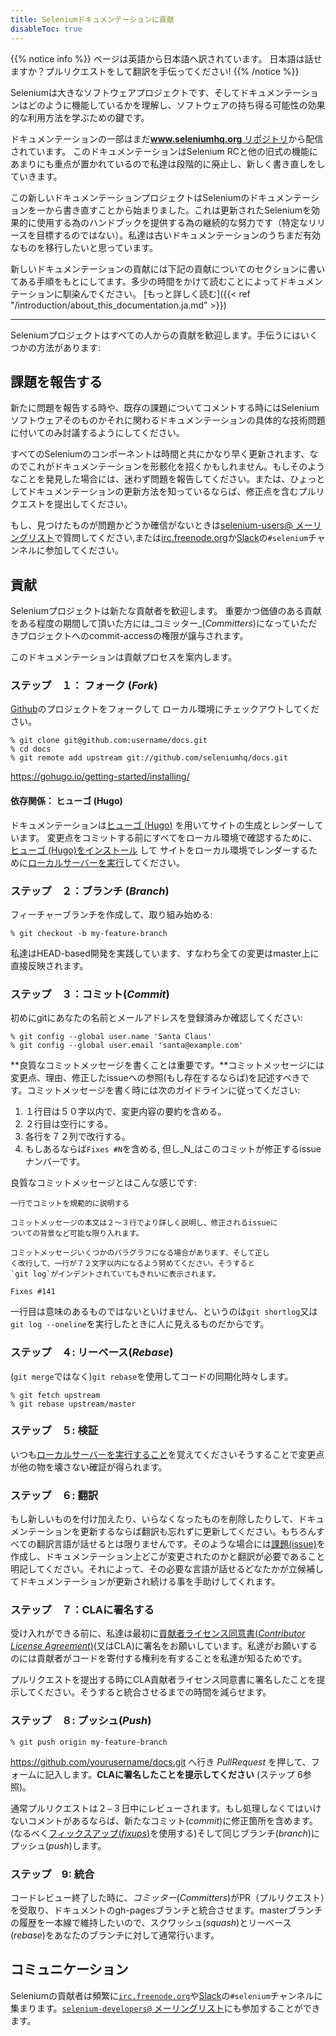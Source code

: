 ```yaml
---
title: Seleniumドキュメンテーションに貢献
disableToc: true
---
```


{{% notice info %}}
<i class="fas fa-language"></i> ページは英語から日本語へ訳されています。
日本語は話せますか？プルリクエストをして翻訳を手伝ってください!
{{% /notice %}}

Seleniumは大きなソフトウェアプロジェクトです、そしてドキュメンテーションはどのように機能しているかを理解し、ソフトウェアの持ち得る可能性の効果的な利用方法を学ぶための鍵です。

ドキュメンテーションの一部はまだ[**www.seleniumhq.org** リポジトリ](https://github.com/SeleniumHQ/www.seleniumhq.org)から配信されています。
このドキュメンテーションはSelenium RCと他の旧式の機能にあまりにも重点が置かれているので私達は段階的に廃止し、新しく書き直しをしていきます。

この新しいドキュメンテーションプロジェクトはSeleniumのドキュメンテーションを一から書き直すことから始まりました。これは更新されたSeleniumを効果的に使用する為のハンドブックを提供する為の継続的な努力です（特定なリリースを目標するのではない）。私達は古いドキュメンテーションのうちまだ有効なものを移行したいと思っています。

新しいドキュメンテーションの貢献には下記の貢献についてのセクションに書いてある手順をもとにしてます。多少の時間をかけて読むことによってドキュメンテーションに馴染んでください。
[もっと詳しく読む]({{< ref "/introduction/about_this_documentation.ja.md" >}})

---

Seleniumプロジェクトはすべての人からの貢献を歓迎します。手伝うにはいくつかの方法があります:

## 課題を報告する

新たに問題を報告する時や、既存の課題についてコメントする時にはSeleniumソフトウェアそのものかそれに関わるドキュメンテーションの具体的な技術問題に付いてのみ討議するようにしてください。

すべてのSeleniumのコンポーネントは時間と共にかなり早く更新されます、なのでこれがドキュメンテーションを形骸化を招くかもしれません。もしそのようなことを発見した場合には、迷わず問題を報告してください。または、ひょっとしてドキュメンテーションの更新方法を知っているならば、修正点を含むプルリクエストを提出してください。

もし、見つけたものが問題かどうか確信がないときは[selenium-users@ メーリングリスト](https://groups.google.com/forum/#!forum/selenium-users)で質問してください,または[irc.freenode.org](https://webchat.freenode.net/)か[Slack](https://seleniumhq.herokuapp.com/)の`#selenium`チャンネルに参加してください。

## 貢献

Seleniumプロジェクトは新たな貢献者を歓迎します。 重要かつ価値のある貢献をある程度の期間して頂いた方には_コミッター_(_Committers_)になっていただきプロジェクトへのcommit-accessの権限が譲与されます。

このドキュメンテーションは貢献プロセスを案内します。

### ステップ　１： フォーク (_Fork_)

[Github](https://github.com/seleniumhq/docs)のプロジェクトをフォークして
ローカル環境にチェックアウトしてください。

```shell
% git clone git@github.com:username/docs.git
% cd docs
% git remote add upstream git://github.com/seleniumhq/docs.git
```

https://gohugo.io/getting-started/installing/

#### 依存関係： ヒューゴ (Hugo)

ドキュメンテーションは[ヒューゴ (Hugo)](https://gohugo.io/) を用いてサイトの生成とレンダーしています。 
変更点をコミットする前にすべてをローカル環境で確認するために、
[ヒューゴ (Hugo)をインストール](https://gohugo.io/getting-started/installing/) して
サイトをローカル環境でレンダーするために[ローカルサーバーを実行](https://gohugo.io/getting-started/usage/#livereload)してください。

### ステップ　２：ブランチ (_Branch_)

フィーチャーブランチを作成して、取り組み始める:

```shell
% git checkout -b my-feature-branch
```

私達はHEAD-based開発を実践しています、すなわち全ての変更はmaster上に直接反映されます。

### ステップ　３：コミット(_Commit_)

初めにgitにあなたの名前とメールアドレスを登録済みか確認してください:

```shell
% git config --global user.name 'Santa Claus'
% git config --global user.email 'santa@example.com'
```

**良質なコミットメッセージを書くことは重要です。**コミットメッセージには変更点、理由、修正したissueへの参照(もし存在するならば)を記述すべきです。コミットメッセージを書く時には次のガイドラインに従ってください:

1. １行目は５０字以内で、変更内容の要約を含める。
2. ２行目は空行にする。
3. 各行を７２列で改行する。
4. もしあるならば`Fixes #N`を含める, 但し_N_はこのコミットが修正するissueナンバーです。

良質なコミットメッセージとはこんな感じです:

```text
一行でコミットを規範的に説明する

コミットメッセージの本文は２〜３行でより詳しく説明し、修正されるissueに
ついての背景など可能な限り入れます。

コミットメッセージいくつかのパラグラフになる場合があります、そして正し
く改行して、一行が７２文字以内になるよう努めてください。そうすると
`git log`がインデントされていてもきれいに表示されます。

Fixes #141
```

一行目は意味のあるものではないといけません、というのは`git shortlog`又は`git log --oneline`を実行したときに人に見えるものだからです。

### ステップ　４: リーベース(_Rebase_)

 (`git merge`ではなく)`git rebase`を使用してコードの同期化時々します。

```shell
% git fetch upstream
% git rebase upstream/master
```

### ステップ　５: 検証

いつも[ローカルサーバーを実行すること](https://gohugo.io/getting-started/usage/#livereload)を覚えてくださいそうすることで変更点が他の物を壊さない確証が得られます。

### ステップ　６: 翻訳

もし新しいものを付け加えたり、いらなくなったものを削除したりして、ドキュメンテーションを更新するならば翻訳も忘れずに更新してください。もちろんすべての翻訳言語が話せるとは限りませんです。そのような場合には[課題(issue)](https://github.com/SeleniumHQ/docs/issues)を作成し、ドキュメンテーション上どこが変更されたのかと翻訳が必要であること明記してください。それによって、その必要な言語が話せるどなたかが立候補してドキュメンテーションが更新され続ける事を手助けしてくれます。

### ステップ　７：CLAに署名する

受け入れができる前に、私達は最初に[貢献者ライセンス同意書(_Contributor License Agreement_)](https://spreadsheets.google.com/spreadsheet/viewform?hl=en_US&formkey=dFFjXzBzM1VwekFlOWFWMjFFRjJMRFE6MQ#gid=0)(又はCLA)に署名をお願いしています。私達がお願いするのには貢献者がコードを寄付する権利を有することを私達が知るためです。

プルリクエストを提出する時にCLA貢献者ライセンス同意書に署名したことを提示してください。そうすると統合させるまでの時間を減らせます。

### ステップ　８: プッシュ(_Push_)

```shell
% git push origin my-feature-branch
```

https://github.com/yourusername/docs.git へ行き _PullRequest_ を押して、フォームに記入します。**CLAに署名したことを提示してください** (ステップ 6参照)。

通常プルリクエストは２−３日中にレビューされます。もし処理しなくてはいけないコメントがあるならば、新たなコミット(_commit_)に修正箇所を含めます。(なるべく[フィックスアップ(_fixups_)](http://git-scm.com/docs/git-commit)を使用する)そして同じブランチ(_branch_)にプッシュ(_push_)します。

### ステップ　9: 統合

コードレビュー終了した時に、_コミッター_(_Committers_)がPR（プルリクエスト）を受取り、ドキュメントのgh-pagesブランチと統合させます。masterブランチの履歴を一本線で維持したいので、スクワッシュ(_squash_)とリーベース(_rebase_)をあなたのブランチに対して通常行います。

## コミュニケーション

Seleniumの貢献者は頻繁に[`irc.freenode.org`](https://webchat.freenode.net/)や[Slack](https://seleniumhq.herokuapp.com/)の`#selenium`チャンネルに集まります。[`selenium-developers@` メーリングリスト](https://groups.google.com/forum/#!forum/selenium-developers)にも参加することができます。
